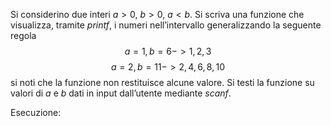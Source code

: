 
Si considerino due interi $a > 0$, $b > 0$, $a < b$. Si scriva una funzione che visualizza, tramite $printf$, i numeri nell’intervallo generalizzando la seguente regola $$a=1, b=6 -> 1,2,3$$$$a=2,b=11 -> 2,4,6,8,10$$si noti che la funzione non restituisce alcune valore. Si testi la funzione su valori di $a$ e $b$ dati in input dall’utente mediante $scanf$.

Esecuzione: